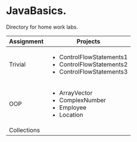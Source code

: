 # JavaBasics.
Directory for home work labs.

|Assignment|Projects|
|-----|--------|
|Trivial|<ul><li>ControlFlowStatements1</a></li><li>ControlFlowStatements2</li><li>ControlFlowStatements3</li></ul>|
|OOP|<ul><li>ArrayVector</li><li>ComplexNumber</li><li>Employee</li><li>Location</li></ul>|
|Collections||
